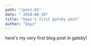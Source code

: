 ```yaml
---
path: "/post-01"
date: " 2018-06-18"
title: "bayz's first gatsby post"
author: "bayz"
---
```


here's my very first blog post in gatsby!
